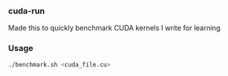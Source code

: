 ### cuda-run

Made this to quickly benchmark CUDA kernels I write for learning

### Usage

```bash
./benchmark.sh <cuda_file.cu>
```
